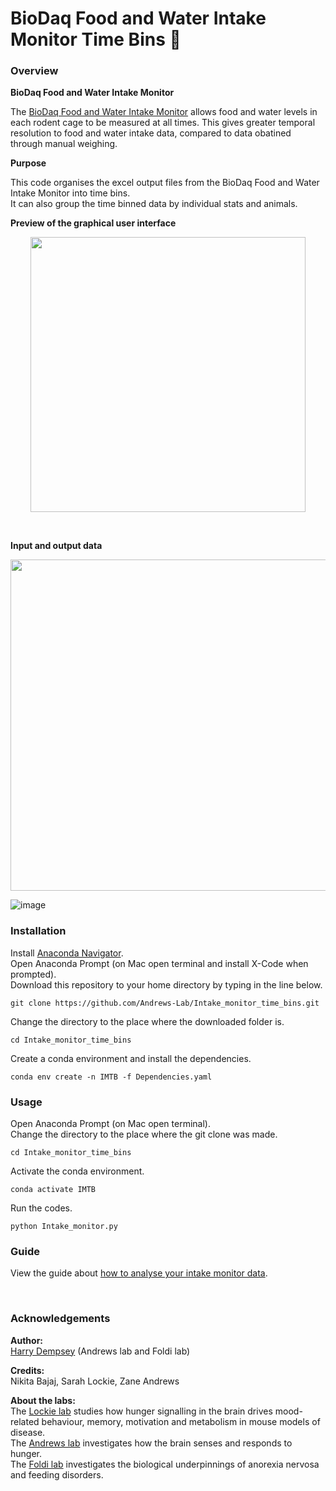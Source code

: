# BioDaq Food and Water Intake Monitor Time Bins 🐁

### Overview

__BioDaq Food and Water Intake Monitor__

The [BioDaq Food and Water Intake Monitor](https://researchdiets.com/biodaq) allows food and water levels in each rodent cage to be measured at all times.
This gives greater temporal resolution to food and water intake data, compared to data obatined through manual weighing.

__Purpose__

This code organises the excel output files from the BioDaq Food and Water Intake Monitor into time bins. <br>
It can also group the time binned data by individual stats and animals.

__Preview of the graphical user interface__

<p align="center">
  <img src="https://user-images.githubusercontent.com/101311642/205285449-ec27c443-c094-4660-999e-f5159e5d0a20.png" width="440">
</p><br/>

__Input and output data__

<p align="center">
  <img src="https://user-images.githubusercontent.com/101311642/205290754-cb911936-6727-47ce-bef5-65f2e03f62c4.png" width="530">

![image](https://user-images.githubusercontent.com/101311642/205293854-a98c4332-d0f3-4c95-9beb-17c0362e8082.png)

### Installation

Install [Anaconda Navigator](https://www.anaconda.com/products/distribution). <br>
Open Anaconda Prompt (on Mac open terminal and install X-Code when prompted). <br>
Download this repository to your home directory by typing in the line below.
```
git clone https://github.com/Andrews-Lab/Intake_monitor_time_bins.git
```
Change the directory to the place where the downloaded folder is. <br>
```
cd Intake_monitor_time_bins
```

Create a conda environment and install the dependencies.
```
conda env create -n IMTB -f Dependencies.yaml
```

### Usage
Open Anaconda Prompt (on Mac open terminal). <br>
Change the directory to the place where the git clone was made.
```
cd Intake_monitor_time_bins
```

Activate the conda environment.
```
conda activate IMTB
```

Run the codes.
```
python Intake_monitor.py
```

### Guide

View the guide about [how to analyse your intake monitor data](How_to_use_intake_monitor_codes.pdf).

<br>

### Acknowledgements

__Author:__ <br>
[Harry Dempsey](https://github.com/H-Dempsey) (Andrews lab and Foldi lab) <br>

__Credits:__ <br>
Nikita Bajaj, Sarah Lockie, Zane Andrews <br>

__About the labs:__ <br>
The [Lockie lab](https://www.monash.edu/discovery-institute/lockie-lab) studies how hunger signalling in the brain drives mood-related behaviour, memory, motivation and metabolism in mouse models of disease. <br>
The [Andrews lab](https://www.monash.edu/discovery-institute/andrews-lab) investigates how the brain senses and responds to hunger. <br>
The [Foldi lab](https://www.monash.edu/discovery-institute/foldi-lab) investigates the biological underpinnings of anorexia nervosa and feeding disorders. <br>
